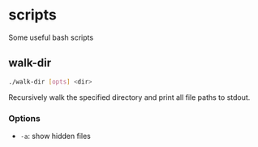 # scripts
Some useful bash scripts

## walk-dir
```sh 
./walk-dir [opts] <dir>
```
Recursively walk the specified directory and print all file paths to stdout.
### Options
- `-a`: show hidden files
